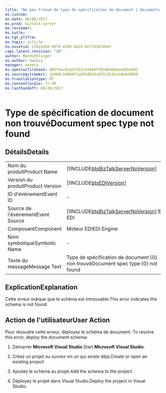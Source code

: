 ```yaml
---
title: "Ne pas trouvé de type de spécification de document | Documents Microsoft"
ms.custom: 
ms.date: 06/08/2017
ms.prod: biztalk-server
ms.reviewer: 
ms.suite: 
ms.tgt_pltfrm: 
ms.topic: article
ms.assetid: 2cb2a458-d0f4-420d-8d35-0e739167464f
caps.latest.revision: "16"
author: MandiOhlinger
ms.author: mandia
manager: anneta
ms.openlocfilehash: 886f4ac81ab7fb2c4a844f50348d84bead65a892
ms.sourcegitcommit: cb908c540d8f1a692d01dc8f313e16cb4b4e696d
ms.translationtype: MT
ms.contentlocale: fr-FR
ms.lasthandoff: 09/20/2017
---
```

# <a name="document-spec-type-not-found"></a><span data-ttu-id="54b85-102">Type de spécification de document non trouvé</span><span class="sxs-lookup"><span data-stu-id="54b85-102">Document spec type not found</span></span>
## <a name="details"></a><span data-ttu-id="54b85-103">Détails</span><span class="sxs-lookup"><span data-stu-id="54b85-103">Details</span></span>  
  
|||  
|-|-|  
|<span data-ttu-id="54b85-104">Nom du produit</span><span class="sxs-lookup"><span data-stu-id="54b85-104">Product Name</span></span>|[!INCLUDE[btsBizTalkServerNoVersion](../includes/btsbiztalkservernoversion-md.md)]|  
|<span data-ttu-id="54b85-105">Version du produit</span><span class="sxs-lookup"><span data-stu-id="54b85-105">Product Version</span></span>|[!INCLUDE[btsEDIVersion](../includes/btsediversion-md.md)]|  
|<span data-ttu-id="54b85-106">ID d'événement</span><span class="sxs-lookup"><span data-stu-id="54b85-106">Event ID</span></span>|-|  
|<span data-ttu-id="54b85-107">Source de l'événement</span><span class="sxs-lookup"><span data-stu-id="54b85-107">Event Source</span></span>|[!INCLUDE[btsBizTalkServerNoVersion](../includes/btsbiztalkservernoversion-md.md)]<span data-ttu-id="54b85-108"> EDI</span><span class="sxs-lookup"><span data-stu-id="54b85-108"> EDI</span></span>|  
|<span data-ttu-id="54b85-109">Composant</span><span class="sxs-lookup"><span data-stu-id="54b85-109">Component</span></span>|<span data-ttu-id="54b85-110">Moteur EDI</span><span class="sxs-lookup"><span data-stu-id="54b85-110">EDI Engine</span></span>|  
|<span data-ttu-id="54b85-111">Nom symbolique</span><span class="sxs-lookup"><span data-stu-id="54b85-111">Symbolic Name</span></span>|-|  
|<span data-ttu-id="54b85-112">Texte du message</span><span class="sxs-lookup"><span data-stu-id="54b85-112">Message Text</span></span>|<span data-ttu-id="54b85-113">Type de spécification de document {0} non trouvé</span><span class="sxs-lookup"><span data-stu-id="54b85-113">Document spec type {0} not found</span></span>|  
  
## <a name="explanation"></a><span data-ttu-id="54b85-114">Explication</span><span class="sxs-lookup"><span data-stu-id="54b85-114">Explanation</span></span>  
 <span data-ttu-id="54b85-115">Cette erreur indique que le schéma est introuvable.</span><span class="sxs-lookup"><span data-stu-id="54b85-115">This error indicates the schema is not found.</span></span>  
  
## <a name="user-action"></a><span data-ttu-id="54b85-116">Action de l'utilisateur</span><span class="sxs-lookup"><span data-stu-id="54b85-116">User Action</span></span>  
 <span data-ttu-id="54b85-117">Pour résoudre cette erreur, déployez le schéma de document :</span><span class="sxs-lookup"><span data-stu-id="54b85-117">To resolve this error, deploy the document schema:</span></span>  
  
1.  <span data-ttu-id="54b85-118">Démarrer **Microsoft Visual Studio**.</span><span class="sxs-lookup"><span data-stu-id="54b85-118">Start **Microsoft Visual Studio**.</span></span>  
  
2.  <span data-ttu-id="54b85-119">Créez un projet ou ouvrez-en un qui existe déjà.</span><span class="sxs-lookup"><span data-stu-id="54b85-119">Create or open an existing project</span></span>  
  
3.  <span data-ttu-id="54b85-120">Ajoutez le schéma au projet.</span><span class="sxs-lookup"><span data-stu-id="54b85-120">Add the schema to the project.</span></span>  
  
4.  <span data-ttu-id="54b85-121">Déployez le projet dans Visual Studio.</span><span class="sxs-lookup"><span data-stu-id="54b85-121">Deploy the project in Visual Studio.</span></span>